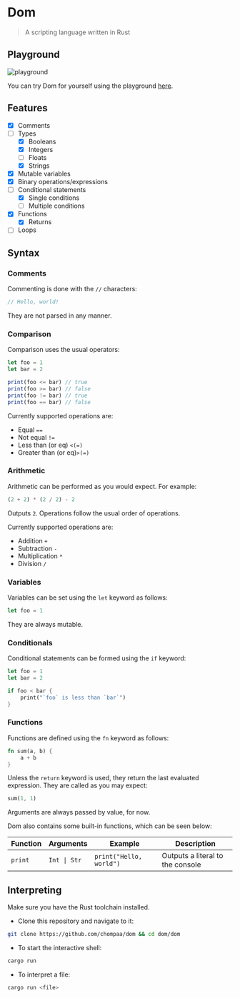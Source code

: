 # Dom

> A scripting language written in Rust

## Playground

![playground](https://github.com/chompaa/dom/assets/26204416/3cef6cb1-3ff4-4fc9-999d-7c828b28197d)

You can try Dom for yourself using the playground [here](https://chompaa.github.io/dom/).

## Features 

- [x] Comments
- [ ] Types
    - [x] Booleans
    - [x] Integers
    - [ ] Floats
    - [x] Strings
- [x] Mutable variables
- [x] Binary operations/expressions
- [ ] Conditional statements
    - [x] Single conditions
    - [ ] Multiple conditions
- [x] Functions
    - [x] Returns
- [ ] Loops

## Syntax

### Comments

Commenting is done with the `//` characters:

```rs
// Hello, world!
```

They are not parsed in any manner.

### Comparison

Comparison uses the usual operators:

```js
let foo = 1
let bar = 2

print(foo <= bar) // true
print(foo >= bar) // false
print(foo != bar) // true
print(foo == bar) // false
```

Currently supported operations are:
- Equal `==`
- Not equal `!=`
- Less than (or eq) `<(=)`
- Greater than (or eq)`>(=)`

### Arithmetic

Arithmetic can be performed as you would expect. For example:

```rs
(2 + 2) * (2 / 2) - 2
```

Outputs `2`. Operations follow the usual order of operations.

Currently supported operations are:
- Addition `+`
- Subtraction `-`
- Multiplication `*`
- Division `/`

### Variables

Variables can be set using the `let` keyword as follows:

```rs
let foo = 1
```

They are always mutable.

</details>

### Conditionals

Conditional statements can be formed using the `if` keyword:

```rs
let foo = 1
let bar = 2

if foo < bar {
    print("`foo` is less than `bar`")
}
```

### Functions

Functions are defined using the `fn` keyword as follows:

```rs
fn sum(a, b) {
    a + b
}
```

Unless the `return` keyword is used, they return the last evaluated expression. They are called as you may expect:

```rs
sum(1, 1)
```

Arguments are always passed by value, for now.

Dom also contains some built-in functions, which can be seen below:

| Function | Arguments | Example | Description |
| --- | --- | --- | --- |
| `print` | `Int \| Str` | `print("Hello, world")` | Outputs a literal to the console

</details>

## Interpreting 

Make sure you have the Rust toolchain installed.

- Clone this repository and navigate to it:

```sh
git clone https://github.com/chompaa/dom && cd dom/dom
```

- To start the interactive shell:

```sh
cargo run
```

- To interpret a file:

```sh
cargo run <file>
```

